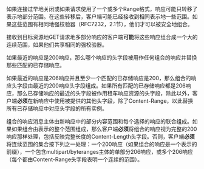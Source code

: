 如果连接过早地关闭或如果请求使用了一个或多个Range格式，响应可能只转移了表示地部分范围。在这些转移后，客户端可能已经接收到相同表示地一些范围。如果这些范围有相同地强校验器（RFC7232，2.1节），他们才可以被安全地组合。

接收到目标资源地GET请求地多部分响应的客户端**可能**将这些响应组合成一个大的连续范围，如果他们共享相同的强校验器。

如果最近的响应是200响应，那么哪个响应的头字段被用作任何组合的响应并替换那些匹配的已存储响应。

如果最近的响应是206响应并且至少一个匹配的已存储响应是200，那么组合的响应头字段由最近的200响应头字段组成。如果所有匹配的已存储响应都是206响应，那么已存储响应的最近的头字段被作用租车响应资源的头字段，除此以外，客户端**必须**在新响应中使用被提供的其他头字段，除了Content-Range，以此替换所有已存储响应中对应头字段的所有实例。

组合的响应消息主体由新响应中的部分内容范围和每个选择的响应的联合组成。如果如果组合由表示的整个范围组成，那么客户端**必须**将组合的响应视为完整的200响应那样处理，包括反映完整长度的Content-Length头字段。否则，客户端**必须**将连续范围的集合按下列之一处理：一个200响应（如果组合的响应是一个表示的前缀），一个包含multipart/byteranges主体的单部分206响应，或多个206响应（每个都由Content-Range头字段表明一个连续的范围）。